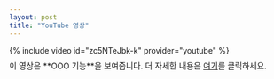 ```yaml
---
layout: post
title: "YouTube 영상"
---
```

<figure style="max-width: 640px; margin: 0 auto;">
  {% include video id="zc5NTeJbk-k" provider="youtube" %}
  <figcaption style="text-align: left; font-size: 0.9rem; margin-top: 0.5rem;">
    이 영상은 **OOO 기능**을 보여줍니다.  
    더 자세한 내용은 <a href="https://example.com" target="_blank">여기</a>를 클릭하세요.
  </figcaption>
</figure>

